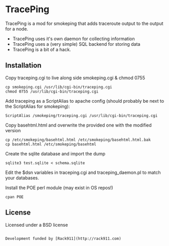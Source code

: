 TracePing
=========

TracePing is a mod for smokeping that adds traceroute output to the output for a node.

  - TracePing uses it's own daemon for collecting information
  - TracePing uses a (very simple) SQL backend for storing data
  - TracePing is a bit of a hack.

Installation
--------------

Copy traceping.cgi to live along side smokeping.cgi & chmod 0755

```
cp smokeping.cgi /usr/lib/cgi-bin/traceping.cgi
chmod 0755 /usr/lib/cgi-bin/traceping.cgi
```

Add traceping as a ScriptAlias to apache config (should probably be next to the ScriptAlias for smokeping):

```
ScriptAlias /smokeping/traceping.cgi /usr/lib/cgi-bin/traceping.cgi

```


Copy basehtml.html and overwrite the provided one with the modified version


```
cp /etc/smokeping/basehtml.html /etc/smokeping/basehtml.html.bak
cp basehtml.html /etc/smokeping/basehtml
```

Create the sqlite database and import the dump

```
sqlite3 test.sqlite < schema.sqlite
```

Edit the $dsn variables in traceping.cgi and traceping_daemon.pl to match your databases.

Install the POE perl module (may exist in OS repos!)

```
cpan POE
```

License
--------------

Licensed under a BSD license
```

Development funded by [Rack911](http://rack911.com)
